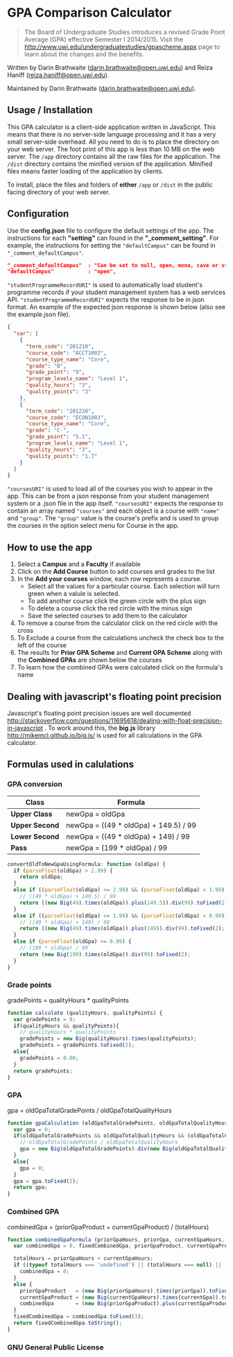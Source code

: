 # GPA Comparison Calculator

> The Board of Undergraduate Studies introduces a revised Grade Point Average (GPA) effective Semester I 2014/2015. Visit the http://www.uwi.edu/undergraduatestudies/gpascheme.aspx page to learn about the changes and the benefits.

Written by Darin Brathwaite (darin.brathwaite@open.uwi.edu) and Reiza Haniff (reiza.haniff@open.uwi.edu).

Maintained by Darin Brathwaite (darin.brathwaite@open.uwi.edu).

## Usage / Installation
This GPA calculator is a client-side application written in JavaScript. This means that there is no server-side language processing and it has a very small server-side overhead. All you need to do is to place the directory on your web server. The foot print of this app is less than 10 MB on the web server.
The `/app` directory contains all the raw files for the application. The `/dist` directory contains the minified version of the application. Minified files means faster loading of the application by clients.

To install, place the files and folders of **either** `/app` or `/dist` in the public facing directory of your web server.

## Configuration
Use the **config.json** file to configure the default settings of the app. The instructions for each **"setting"** can found in the **"_comment_setting"**. For example, the instructions for setting the `"defaultCampus"` can be found in `"_comment_defaultCampus"`.
```json
"_comment_defaultCampus"  : "Can be set to null, open, mona, cave or sta",
"defaultCampus"           : "open",
```

`"studentProgrammeRecordURI"` is used to automatically load student's programme records if your student management system has a web services API. `"studentProgrammeRecordURI"` expects the response to be in json format. 
An example of the expected json response is shown below (also see the example.json file).
```json
{
  "sar": [
    {
      "term_code": "201210",
      "course_code": "ACCT1002",
      "course_type_name": "Core",
      "grade": "B",
      "grade_point": "9",
      "program_levels_name": "Level 1",
      "quality_hours": "3",
      "quality_points": "3"
    },
    {
      "term_code": "201220",
      "course_code": "ECON1003",
      "course_type_name": "Core",
      "grade": "C-",
      "grade_point": "5.1",
      "program_levels_name": "Level 1",
      "quality_hours": "3",
      "quality_points": "1.7"
    }
  ]
}
```

`"coursesURI"` is used to load all of the courses you wish to appear in the app. This can be from a json response from your student management system or a .json file in the app itself. `"coursesURI"` expects the response to contain an array named `"courses"` and each object is a course with `"name"` and `"group"`. The `"group"` value is the course's prefix and is used to group the courses in the option select menu for Course in the app.

## How to use the app
1. Select a **Campus** and a **Faculty** if available
2. Click on the **Add Course** button to add courses and grades to the list
3. In the **Add your courses** window, each row represents a course. 
    * Select all the values for a particular course. Each selection will turn green when a valule is selected. 
    * To add another course click the green circle with the plus sign
    * To delete a course click the red circle with the minus sign
    * Save the selected courses to add them to the calculator
4. To remove a course from the calculator click on the red circle with the cross
5. To Exclude a course from the calculations uncheck the check box to the left of the course
6. The results for **Prior GPA Scheme** and **Current GPA Scheme** along with the **Combined GPAs** are shown below the courses
7. To learn how the combined GPAs were calculated click on the formula's name
 
## Dealing with javascript's floating point precision

Javascript's floating point precision issues are well documented http://stackoverflow.com/questions/11695618/dealing-with-float-precision-in-javascript . To work around this, the **big.js** library http://mikemcl.github.io/big.js/ is used for all calculations in the GPA calculator.

## Formulas used in calulations
### GPA conversion
Class | Formula
--------- | ----------
**Upper Class** | newGpa = oldGpa
**Upper Second** | newGpa = ((49 * oldGpa) + 149.5) / 99
**Lower Second** | newGpa = ((49 * oldGpa) + 149) / 99
**Pass** | newGpa = (199 * oldGpa) / 99
```js
convertOldToNewGpaUsingFormula: function (oldGpa) {
  if (parseFloat(oldGpa) > 2.99) {
    return oldGpa;
  }
  else if ((parseFloat(oldGpa) <= 2.99) && (parseFloat(oldGpa) > 1.99)) {
    // ((49 * oldGpa) + 149.5) / 99
    return ((new Big(49).times(oldGpa)).plus(149.5)).div(99).toFixed(2);
  }
  else if ((parseFloat(oldGpa) <= 1.99) && (parseFloat(oldGpa) > 0.99)) {
    // ((49 * oldGpa) + 149) / 99
    return ((new Big(49).times(oldGpa)).plus(149)).div(99).toFixed(2);
  }
  else if (parseFloat(oldGpa) <= 0.99) {
    // (199 * oldGpa) / 99
    return (new Big(199).times(oldGpa)).div(99).toFixed(2);
  }
}
```
### Grade points
gradePoints = qualityHours * qualityPoints
```js
function calculate (qualityHours, qualityPoints) {
  var gradePoints = 0;
  if(qualityHours && qualityPoints){
    // qualityHours * qualityPoints
    gradePoints = new Big(qualityHours).times(qualityPoints);
    gradePoints = gradePoints.toFixed(2);
  else{
    gradePoints = 0.00;
  }
  return gradePoints;
}
```
### GPA
gpa = oldGpaTotalGradePoints / oldGpaTotalQualityHours
```js
function gpaCalculation (oldGpaTotalGradePoints, oldGpaTotalQualityHours) {
  var gpa = 0;
  if(oldGpaTotalGradePoints && oldGpaTotalQualityHours && (oldGpaTotalGradePoints != 0) && (oldGpaTotalQualityHours != 0)){
    // oldGpaTotalGradePoints / oldGpaTotalQualityHours
    gpa = new Big(oldGpaTotalGradePoints).div(new Big(oldGpaTotalQualityHours));
  }
  else{
    gpa = 0;
  }
  gpa = gpa.toFixed(2);
  return gpa;
}
```
### Combined GPA
combinedGpa = (priorGpaProduct + currentGpaProduct) / (totalHours)
```js
function combinedGpaFormula (priorGpaHours, priorGpa, currentGpaHours, currentGpa) {
  var combinedGpa = 0, fixedCombinedGpa, priorGpaProduct, currentGpaProduct, totalHours;

  totalHours = priorGpaHours + currentGpaHours;
  if ((typeof totalHours === 'undefined') || (totalHours === null) || (isNaN(totalHours)) || (totalHours === 0)) {
    combinedGpa = 0;
  }
  else {
    priorGpaProduct   = (new Big(priorGpaHours).times(priorGpa)).toFixed(2);
    currentGpaProduct = (new Big(currentGpaHours).times(currentGpa)).toFixed(2);
    combinedGpa       = (new Big(priorGpaProduct).plus(currentGpaProduct)).div(new Big(totalHours));
  }
  fixedCombinedGpa = combinedGpa.toFixed(3);
  return fixedCombinedGpa.toString();
}
```
### GNU General Public License
